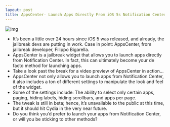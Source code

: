 ```yaml
---
layout: post
title: AppsCenter- Launch Apps Directly From iOS 5s Notification Center
---
```

![img](http://media.idownloadblog.com/wp-content/uploads/2011/10/AppsCenter-e1318528454350.png)
* It’s been a little over 24 hours since iOS 5 was released, and already, the jailbreak devs are putting in work. Case in point: AppsCenter, from jailbreak developer, Filippo Bigarella.
* AppsCenter is a jailbreak widget that allows you to launch apps directly from Notification Center. In fact, this can ultimately become your de facto method for launching apps.
* Take a look past the break for a video preview of AppsCenter in action…
* AppsCenter not only allows you to launch apps from Notification Center, it also includes a ton of different settings to manipulate the look and feel of the widget.
* Some of the settings include: The ability to select only certain apps, paging, hiding labels, hiding scrollbars, and apps per page.
* The tweak is still in beta; hence, it’s unavailable to the public at this time, but it should hit Cydia in the very near future.
* Do you think you’d prefer to launch your apps from Notification Center, or will you be sticking to other methods?

